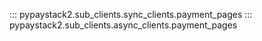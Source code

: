::: pypaystack2.sub_clients.sync_clients.payment_pages
::: pypaystack2.sub_clients.async_clients.payment_pages
